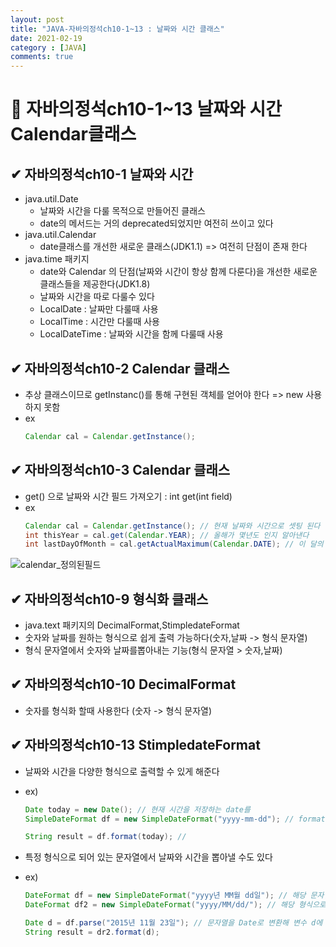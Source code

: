 ```yaml
---
layout: post
title: "JAVA-자바의정석ch10-1~13 : 날짜와 시간 클래스"
date: 2021-02-19
category : [JAVA]
comments: true
---
```


# 🔶 자바의정석ch10-1~13 날짜와 시간 Calendar클래스

## ✔ 자바의정석ch10-1 날짜와 시간

 - java.util.Date
    - 날짜와 시간을 다룰 목적으로 만들어진 클래스
    - date의 메서드는 거의 deprecated되었지만 여전히 쓰이고 있다
- java.util.Calendar
    - date클래스를 개선한 새로운 클래스(JDK1.1) => 여전히 단점이 존재 한다
- java.time 패키지
    - date와 Calendar 의 단점(날짜와 시간이 항상 함께 다룬다)을 개선한 새로운 클래스들을 제공한다(JDK1.8)
    - 날짜와 시간을 따로 다룰수 있다
    - LocalDate : 날짜만 다룰때 사용
    - LocalTime : 시간만 다룰때 사용
    - LocalDateTime : 날짜와 시간을 함께 다룰때 사용

## ✔ 자바의정석ch10-2 Calendar 클래스

- 추상 클래스이므로 getInstanc()를 통해 구현된 객체를 얻어야 한다 => new 사용 하지 못함
- ex
    ```java
    Calendar cal = Calendar.getInstance(); 
    ```

## ✔ 자바의정석ch10-3 Calendar 클래스 

- get() 으로 날짜와 시간 필드 가져오기 : int get(int field)
- ex
    ```java
    Calendar cal = Calendar.getInstance(); // 현재 날짜와 시간으로 셋팅 된다
    int thisYear = cal.get(Calendar.YEAR); // 올해가 몇년도 인지 알아낸다
    int lastDayOfMonth = cal.getActualMaximum(Calendar.DATE); // 이 달의 마지막날을 알아낸다
    ```
![calendar_정의된필드](https://user-images.githubusercontent.com/65608960/108465612-afe3d580-72c5-11eb-8b3a-795b1f69b6d9.JPG)

## ✔ 자바의정석ch10-9 형식화 클래스

- java.text 패키지의 DecimalFormat,StimpledateFormat
- 숫자와 날짜를 원하는 형식으로 쉽게 출력 가능하다(숫자,날짜 -> 형식 문자열)
- 형식 문자열에서 숫자와 날짜를뽑아내는 기능(형식 문자열 > 숫자,날짜)

## ✔ 자바의정석ch10-10 DecimalFormat

- 숫자를 형식화 할때 사용한다 (숫자 -> 형식 문자열)

## ✔ 자바의정석ch10-13 StimpledateFormat

- 날짜와 시간을 다양한 형식으로 출력할 수 있게 해준다
- ex)
    ```java
    Date today = new Date(); // 현재 시간을 저장하는 date를
    SimpleDateFormat df = new SimpleDateFormat("yyyy-mm-dd"); // format형식을 사용해서 문자열로 바꿔준다

    String result = df.format(today); // 
    ```

- 특정 형식으로 되어 있는 문자열에서 날짜와 시간을 뽑아낼 수도 있다
- ex)
    ```java
    DateFormat df = new SimpleDateFormat("yyyy년 MM월 dd일"); // 해당 문자열을
    DateFormat df2 = new SimpleDateFormat("yyyy/MM/dd/"); // 해당 형식으로 바꾸려면

    Date d = df.parse("2015년 11월 23일"); // 문자열을 Date로 변환해 변수 d에 저장
    String result = dr2.format(d); 

    ```




  